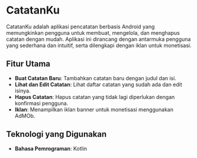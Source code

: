 # CatatanKu

CatatanKu adalah aplikasi pencatatan berbasis Android yang memungkinkan pengguna untuk membuat, mengelola, dan menghapus catatan dengan mudah. Aplikasi ini dirancang dengan antarmuka pengguna yang sederhana dan intuitif, serta dilengkapi dengan iklan untuk monetisasi.

## Fitur Utama

- **Buat Catatan Baru**: Tambahkan catatan baru dengan judul dan isi.
- **Lihat dan Edit Catatan**: Lihat daftar catatan yang sudah ada dan edit isinya.
- **Hapus Catatan**: Hapus catatan yang tidak lagi diperlukan dengan konfirmasi pengguna.
- **Iklan**: Menampilkan iklan banner untuk monetisasi menggunakan AdMOb.

## Teknologi yang Digunakan

- **Bahasa Pemrograman**: Kotlin
